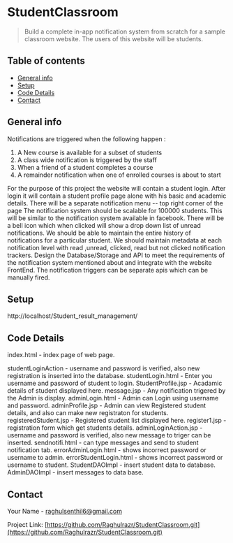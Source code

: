 # StudentClassroom
> Build a complete in-app notification system from scratch for a sample classroom website.
The users of this website will be students.

## Table of contents
* [General info](#general-info)
* [Setup](#setup)
* [Code Details](#code-details)
* [Contact](#contact)

## General info
Notifications are triggered when the following happen :
1) A New course is available for a subset of students
2) A class wide notification is triggered by the staff
3) When a friend of a student completes a course
4) A remainder notification when one of enrolled courses is about to start


For the purpose of this project the website will contain a student login.
After login it will contain a student profile page alone with his basic and academic details.
There will be a separate notification menu -- top right corner of the page
The notification system should be scalable for 100000 students.
This will be similar to the notification system available in facebook.
There will be a bell icon which when clicked will show a drop down list of unread notifications.
We should be able to maintain the entire history of notifications for a particular student.
We should maintain metadata at each notification level with read ,unread, clicked, read but not
clicked notification trackers.
Design the Database/Storage and API to meet the requirements of the notification system
mentioned about and integrate with the website FrontEnd.
The notification triggers can be separate apis which can be manually fired.


## Setup
http://localhost/Student_result_management/

## Code Details
index.html - index page of web page.

studentLoginAction - username and password is verified, also new registration is inserted into the database.
studentLogin.html - Enter you username and password of student to login.
StudentProfile.jsp - Acadamic details of student displayed here.
message.jsp - Any notification trigered by the Admin is display.
adminLogin.html - Admin can Login using username and password.
adminProfile.jsp - Admin can view Registered student details, and also can make new registraton for students.
registeredStudent.jsp - Registered student list displayed here.
register1.jsp - registration form which get students details.
adminLoginAction.jsp - username and password is verified, also new message to triger can be inserted.
sendnotifi.html - can type messages and send to student notification tab. 
errorAdminLogin.html - shows incorrect password or username to admin.
errorStudentLogin.html - shows incorrect password or username to student.
StudentDAOImpl - insert student data to database.
AdminDAOImpl - insert messages to data base.

## Contact
Your Name - raghulsenthil6@gmail.com

Project Link: [https://github.com/Raghulrazr/StudentClassroom.git](https://github.com/Raghulrazr/StudentClassroom.git)
